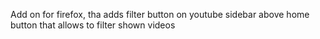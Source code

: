 Add on for firefox, tha adds filter button on youtube sidebar  above home button that allows to filter shown videos
